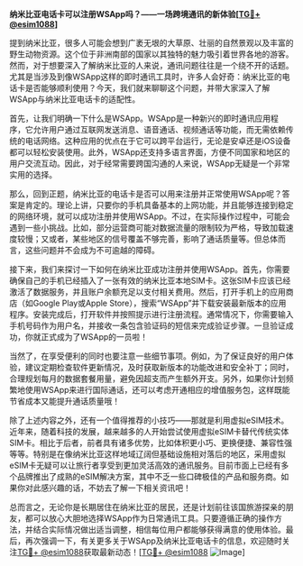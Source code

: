**纳米比亚电话卡可以注册WSApp吗？——一场跨境通讯的新体验[[TG💪+ @esim1088](https://t.me/s/esim1088)]**

提到纳米比亚，很多人可能会想到广袤无垠的大草原、壮丽的自然景观以及丰富的野生动物资源。这个位于非洲南部的国家以其独特的魅力吸引着世界各地的游客。然而，对于想要深入了解纳米比亚的人来说，通讯问题往往是一个绕不开的话题。尤其是当涉及到像WSApp这样的即时通讯工具时，许多人会好奇：纳米比亚的电话卡是否能够顺利使用？今天，我们就来聊聊这个问题，并带大家深入了解WSApp与纳米比亚电话卡的适配性。

首先，让我们明确一下什么是WSApp。WSApp是一种新兴的即时通讯应用程序，它允许用户通过互联网发送消息、语音通话、视频通话等功能，而无需依赖传统的电话网络。这种应用的优点在于它可以跨平台运行，无论是安卓还是iOS设备都可以轻松安装使用。此外，WSApp还支持多语言界面，方便不同国家和地区的用户交流互动。因此，对于经常需要跨国沟通的人来说，WSApp无疑是一个非常实用的选择。

那么，回到正题，纳米比亚的电话卡是否可以用来注册并正常使用WSApp呢？答案是肯定的。理论上讲，只要你的手机具备基本的上网功能，并且能够连接到稳定的网络环境，就可以成功注册并使用WSApp。不过，在实际操作过程中，可能会遇到一些小挑战。比如，部分运营商可能对数据流量的限制较为严格，导致加载速度较慢；又或者，某些地区的信号覆盖不够完善，影响了通话质量等。但总体而言，这些问题并不会成为不可逾越的障碍。

接下来，我们来探讨一下如何在纳米比亚成功注册并使用WSApp。首先，你需要确保自己的手机已经插入了一张有效的纳米比亚本地SIM卡。这张SIM卡应该已经激活了数据服务，并且账户余额充足以支付相关费用。然后，打开手机上的应用商店（如Google Play或Apple Store），搜索“WSApp”并下载安装最新版本的应用程序。安装完成后，打开软件并按照提示进行注册流程。通常情况下，你需要输入手机号码作为用户名，并接收一条包含验证码的短信来完成验证步骤。一旦验证成功，你就正式成为了WSApp的一员啦！

当然了，在享受便利的同时也要注意一些细节事项。例如，为了保证良好的用户体验，建议定期检查软件更新情况，及时获取新版本的功能改进和安全补丁；同时，合理规划每月的数据套餐用量，避免因超支而产生额外开支。另外，如果你计划频繁地使用WSApp来进行国际通话，还可以考虑开通相应的增值服务包，这样既能节省成本又能提升通话质量哦！

除了上述内容之外，还有一个值得推荐的小技巧——那就是利用虚拟eSIM技术。近年来，随着科技的发展，越来越多的人开始尝试使用虚拟eSIM卡替代传统实体SIM卡。相比于后者，前者具有诸多优势，比如体积更小巧、更换便捷、兼容性强等等。特别是在像纳米比亚这样地域辽阔但基础设施相对落后的地区，采用虚拟eSIM卡无疑可以让旅行者享受到更加灵活高效的通讯服务。目前市面上已经有多个品牌推出了成熟的eSIM解决方案，其中不乏一些口碑极佳的产品和服务商。如果你对此感兴趣的话，不妨去了解一下相关资讯吧！

总而言之，无论你是长期居住在纳米比亚的居民，还是计划前往该国旅游探亲的朋友，都可以放心大胆地选择WSApp作为日常通讯工具。只要遵循正确的操作方法，并结合实际情况做出适当调整，相信每位用户都能够获得满意的使用体验。最后，再次强调一下，有关更多关于WSApp及纳米比亚电话卡的信息，欢迎随时关注[TG💪+ @esim1088](https://t.me/s/esim1088)获取最新动态！[[TG💪+ @esim1088](https://t.me/s/esim1088) ![Image](https://i.postimg.cc/4NQfJmqS/Snipaste-2025-05-13-00-14-12.png)]